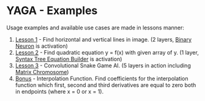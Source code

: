 # YAGA - Examples

Usage examples and available use cases are made in lessons manner:

1. [Lesson 1](horizontal_vertical) - Find horizontal and vertical lines in image. (2 layers, [Binary Neuron](../src/yaga/chromosomes/binary_neuron.cr) is activation)
2. [Lesson 2](quadratic_equation) - Find quadratic equation y = f(x) with given array of y. (1 layer, [Syntax Tree Equation Builder](../src/yaga/chromosomes/equation.cr) is activation)
3. [Lesson 3](snake_game) - Convolutional Snake Game AI. (5 layers in action including [Matrix Chromosome](../src/yaga/chromosomes/matrix.cr))
4. [Bonus](interpolation) - Interpolation Function. Find coefficients for the interpolation function which first, second and third derivatives are equal to zero both in endpoints (where x = 0 or x = 1).
